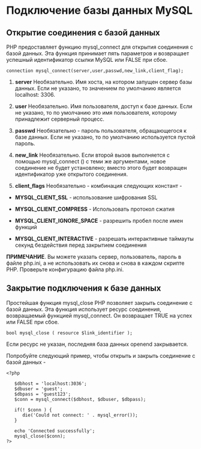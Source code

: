 # Подключение базы данных MySQL

## Открытие соединения с базой данных

PHP предоставляет функцию mysql_connect для открытия соединения с базой данных. Эта функция принимает пять параметров и возвращает успешный идентификатор ссылки MySQL или FALSE при сбое.

```connection mysql_connect(server,user,passwd,new_link,client_flag);```
1. **server** 
Необязательно. Имя хоста, на котором запущен сервер базы данных. Если не указано, то значением по умолчанию является localhost: 3306.

2. **user**
Необязательно. Имя пользователя, доступ к базе данных. Если не указано, то по умолчанию это имя пользователя, которому принадлежит серверный процесс.

3. **passwd**
Необязательно - пароль пользователя, обращающегося к базе данных. Если не указано, то по умолчанию используется пустой пароль.

4. **new_link**
  Необязательно. Если второй вызов выполняется с помощью mysql_connect () с теми же аргументами, новое соединение не будет установлено; вместо этого будет возвращен идентификатор уже открытого соединения.
  
5. **client_flags**
Необязательно - комбинация следующих констант -
 * **MYSQL_CLIENT_SSL** - использование шифрования SSL
 
 * **MYSQL_CLIENT_COMPRESS** - Использовать протокол сжатия
 
 * **MYSQL_CLIENT_IGNORE_SPACE** - разрешить пробел после имен функций
 
 * **MYSQL_CLIENT_INTERACTIVE** - разрешать интерактивные таймауты секунд бездействия перед закрытием соединения
 
**ПРИМЕЧАНИЕ**. Вы можете указать сервер, пользователь, пароль в файле php.ini, а не использовать их снова и снова в каждом скрипте PHP. Проверьте конфигурацию файла php.ini.

## Закрытие подключения к базе данных

Простейшая функция mysql_close PHP позволяет закрыть соединение с базой данных. Эта функция использует ресурс соединения, возвращаемый функцией mysql_connect. Он возвращает TRUE на успех или FALSE при сбое.

```bool mysql_close ( resource $link_identifier );```

Если ресурс не указан, последняя база данных openend закрывается.

Попробуйте следующий пример, чтобы открыть и закрыть соединение с базой данных -
```
<?php
   
   $dbhost = 'localhost:3036';
   $dbuser = 'guest';
   $dbpass = 'guest123';
   $conn = mysql_connect($dbhost, $dbuser, $dbpass);
   
   if(! $conn ) {
      die('Could not connect: ' . mysql_error());
   }
   
   echo 'Connected successfully';
   mysql_close($conn);
?>

```
 
